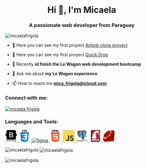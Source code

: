 <h1 align="center">Hi 👋, I'm Micaela</h1>
<h3 align="center">A passionate web developer from Paraguay</h3>

<p align="left"> <img src="https://komarev.com/ghpvc/?username=micaelafrigola&label=Profile%20views&color=0e75b6&style=flat" alt="micaelafrigola" /> </p>

- 🔭 Here you can see my first proyect [Airbnb clone proyect](https://github.com/micaelafrigola/AIRBNB)
  
- 🔭 Here you can see my first proyect [Quick Drop](https://github.com/micaelafrigola/QuickDrop)

- 🌱 Recently **id finish the Le Wagon web development bootcamp**

- 💬 Ask me about **my Le Wagon experience**

- 📫 How to reach me **mica_frigola@icloud.com**

<h3 align="left">Connect with me:</h3>
<p align="left">
<a href="https://linkedin.com/in/micaela frigola" target="blank"><img align="center" src="https://raw.githubusercontent.com/rahuldkjain/github-profile-readme-generator/master/src/images/icons/Social/linked-in-alt.svg" alt="micaela frigola" height="30" width="40" /></a>
</p>

<h3 align="left">Languages and Tools:</h3>
<p align="left"> <a href="https://getbootstrap.com" target="_blank" rel="noreferrer"> <img src="https://raw.githubusercontent.com/devicons/devicon/master/icons/bootstrap/bootstrap-plain-wordmark.svg" alt="bootstrap" width="40" height="40"/> </a> <a href="https://www.w3schools.com/css/" target="_blank" rel="noreferrer"> <img src="https://raw.githubusercontent.com/devicons/devicon/master/icons/css3/css3-original-wordmark.svg" alt="css3" width="40" height="40"/> </a> <a href="https://www.figma.com/" target="_blank" rel="noreferrer"> <img src="https://www.vectorlogo.zone/logos/figma/figma-icon.svg" alt="figma" width="40" height="40"/> </a> <a href="https://www.w3.org/html/" target="_blank" rel="noreferrer"> <img src="https://raw.githubusercontent.com/devicons/devicon/master/icons/html5/html5-original-wordmark.svg" alt="html5" width="40" height="40"/> </a> <a href="https://developer.mozilla.org/en-US/docs/Web/JavaScript" target="_blank" rel="noreferrer"> <img src="https://raw.githubusercontent.com/devicons/devicon/master/icons/javascript/javascript-original.svg" alt="javascript" width="40" height="40"/> </a> <a href="https://www.postgresql.org" target="_blank" rel="noreferrer"> <img src="https://raw.githubusercontent.com/devicons/devicon/master/icons/postgresql/postgresql-original-wordmark.svg" alt="postgresql" width="40" height="40"/> </a> <a href="https://rubyonrails.org" target="_blank" rel="noreferrer"> <img src="https://raw.githubusercontent.com/devicons/devicon/master/icons/rails/rails-original-wordmark.svg" alt="rails" width="40" height="40"/> </a> <a href="https://www.ruby-lang.org/en/" target="_blank" rel="noreferrer"> <img src="https://raw.githubusercontent.com/devicons/devicon/master/icons/ruby/ruby-original.svg" alt="ruby" width="40" height="40"/> </a> </p>

<p><img align="left" src="https://github-readme-stats.vercel.app/api/top-langs?username=micaelafrigola&show_icons=true&locale=en&layout=compact" alt="micaelafrigola" /></p>

<p>&nbsp;<img align="center" src="https://github-readme-stats.vercel.app/api?username=micaelafrigola&show_icons=true&locale=en" alt="micaelafrigola" /></p>

<p><img align="center" src="https://github-readme-streak-stats.herokuapp.com/?user=micaelafrigola&" alt="micaelafrigola" /></p>

